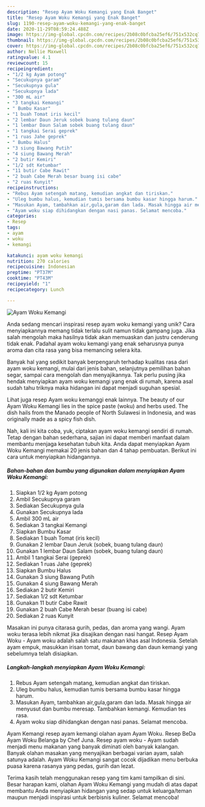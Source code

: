 ```yaml
---
description: "Resep Ayam Woku Kemangi yang Enak Banget"
title: "Resep Ayam Woku Kemangi yang Enak Banget"
slug: 1190-resep-ayam-woku-kemangi-yang-enak-banget
date: 2020-11-29T08:59:24.488Z
image: https://img-global.cpcdn.com/recipes/2b08c0bfcba25ef6/751x532cq70/ayam-woku-kemangi-foto-resep-utama.jpg
thumbnail: https://img-global.cpcdn.com/recipes/2b08c0bfcba25ef6/751x532cq70/ayam-woku-kemangi-foto-resep-utama.jpg
cover: https://img-global.cpcdn.com/recipes/2b08c0bfcba25ef6/751x532cq70/ayam-woku-kemangi-foto-resep-utama.jpg
author: Nellie Maxwell
ratingvalue: 4.1
reviewcount: 15
recipeingredient:
- "1/2 kg Ayam potong"
- "Secukupnya garam"
- "Secukupnya gula"
- "Secukupnya lada"
- "300 mL air"
- "3 tangkai Kemangi"
- " Bumbu Kasar"
- "1 buah Tomat iris kecil"
- "2 lembar Daun Jeruk sobek buang tulang daun"
- "1 lembar Daun Salam sobek buang tulang daun"
- "1 tangkai Serai geprek"
- "1 ruas Jahe geprek"
- " Bumbu Halus"
- "3 siung Bawang Putih"
- "4 siung Bawang Merah"
- "2 butir Kemiri"
- "1/2 sdt Ketumbar"
- "11 butir Cabe Rawit"
- "2 buah Cabe Merah besar buang isi cabe"
- "2 ruas Kunyit"
recipeinstructions:
- "Rebus Ayam setengah matang, kemudian angkat dan tiriskan."
- "Uleg bumbu halus, kemudian tumis bersama bumbu kasar hingga harum."
- "Masukan Ayam, tambahkan air,gula,garam dan lada. Masak hingga air menyusut dan bumbu meresap. Tambahkan kemangi. Kemudian tes rasa."
- "Ayam woku siap dihidangkan dengan nasi panas. Selamat mencoba."
categories:
- Resep
tags:
- ayam
- woku
- kemangi

katakunci: ayam woku kemangi 
nutrition: 270 calories
recipecuisine: Indonesian
preptime: "PT37M"
cooktime: "PT43M"
recipeyield: "1"
recipecategory: Lunch

---
```



![Ayam Woku Kemangi](https://img-global.cpcdn.com/recipes/2b08c0bfcba25ef6/751x532cq70/ayam-woku-kemangi-foto-resep-utama.jpg)

Anda sedang mencari inspirasi resep ayam woku kemangi yang unik? Cara menyiapkannya memang tidak terlalu sulit namun tidak gampang juga. Jika salah mengolah maka hasilnya tidak akan memuaskan dan justru cenderung tidak enak. Padahal ayam woku kemangi yang enak seharusnya punya aroma dan cita rasa yang bisa memancing selera kita.

Banyak hal yang sedikit banyak berpengaruh terhadap kualitas rasa dari ayam woku kemangi, mulai dari jenis bahan, selanjutnya pemilihan bahan segar, sampai cara mengolah dan menyajikannya. Tak perlu pusing jika hendak menyiapkan ayam woku kemangi yang enak di rumah, karena asal sudah tahu triknya maka hidangan ini dapat menjadi suguhan spesial.

Lihat juga resep Ayam woku kemanggi enak lainnya. The beauty of our Ayam Woku Kemangi lies in the spice paste (woku) and herbs used. The dish hails from the Manado people of North Sulawesi in Indonesia, and was originally made as a spicy fish dish.


Nah, kali ini kita coba, yuk, ciptakan ayam woku kemangi sendiri di rumah. Tetap dengan bahan sederhana, sajian ini dapat memberi manfaat dalam membantu menjaga kesehatan tubuh kita. Anda dapat menyiapkan Ayam Woku Kemangi memakai 20 jenis bahan dan 4 tahap pembuatan. Berikut ini cara untuk menyiapkan hidangannya.

<!--inarticleads1-->

##### Bahan-bahan dan bumbu yang digunakan dalam menyiapkan Ayam Woku Kemangi:

1. Siapkan 1/2 kg Ayam potong
1. Ambil Secukupnya garam
1. Sediakan Secukupnya gula
1. Gunakan Secukupnya lada
1. Ambil 300 mL air
1. Sediakan 3 tangkai Kemangi
1. Siapkan  Bumbu Kasar
1. Sediakan 1 buah Tomat (iris kecil)
1. Gunakan 2 lembar Daun Jeruk (sobek, buang tulang daun)
1. Gunakan 1 lembar Daun Salam (sobek, buang tulang daun)
1. Ambil 1 tangkai Serai (geprek)
1. Sediakan 1 ruas Jahe (geprek)
1. Siapkan  Bumbu Halus
1. Gunakan 3 siung Bawang Putih
1. Gunakan 4 siung Bawang Merah
1. Sediakan 2 butir Kemiri
1. Sediakan 1/2 sdt Ketumbar
1. Gunakan 11 butir Cabe Rawit
1. Gunakan 2 buah Cabe Merah besar (buang isi cabe)
1. Sediakan 2 ruas Kunyit


Masakan ini punya citarasa gurih, pedas, dan aroma yang wangi. Ayam woku terasa lebih nikmat jika disajikan dengan nasi hangat. Resep Ayam Woku - Ayam woku adalah salah satu makanan khas asal Indonesia. Setelah ayam empuk, masukkan irisan tomat, daun bawang dan daun kemangi yang sebelumnya telah disiapkan. 

<!--inarticleads2-->

##### Langkah-langkah menyiapkan Ayam Woku Kemangi:

1. Rebus Ayam setengah matang, kemudian angkat dan tiriskan.
1. Uleg bumbu halus, kemudian tumis bersama bumbu kasar hingga harum.
1. Masukan Ayam, tambahkan air,gula,garam dan lada. Masak hingga air menyusut dan bumbu meresap. Tambahkan kemangi. Kemudian tes rasa.
1. Ayam woku siap dihidangkan dengan nasi panas. Selamat mencoba.


Ayam Kemangi resep ayam kemangi olahan ayam Ayam Woku. Resep BeDa Ayam Woku Belanga by Chef Juna. Resep ayam woku - Ayam sudah menjadi menu makanan yang banyak diminati oleh banyak kalangan. Banyak olahan masakan yang menyajikan berbagai varian ayam, salah satunya adalah. Ayam Woku Kemangi sangat cocok dijadikan menu berbuka puasa karena rasanya yang pedas, gurih dan lezat. 

Terima kasih telah menggunakan resep yang tim kami tampilkan di sini. Besar harapan kami, olahan Ayam Woku Kemangi yang mudah di atas dapat membantu Anda menyiapkan hidangan yang sedap untuk keluarga/teman maupun menjadi inspirasi untuk berbisnis kuliner. Selamat mencoba!
